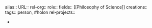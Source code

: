 alias::
URL::
rel-org::
role::
fields:: [[Philosophy of Science]]
creations::
tags:: person, #holon
rel-projects::


-
